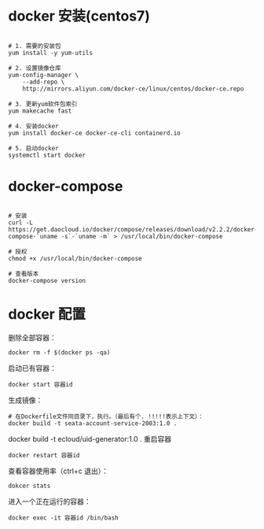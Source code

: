 # docker 安装(centos7)

```shell

# 1. 需要的安装包
yum install -y yum-utils

# 2. 设置镜像仓库
yum-config-manager \
    --add-repo \
    http://mirrors.aliyun.com/docker-ce/linux/centos/docker-ce.repo

# 3. 更新yum软件包索引
yum makecache fast

# 4. 安装docker
yum install docker-ce docker-ce-cli containerd.io

# 5. 启动docker
systemctl start docker
```

# docker-compose

```shell

# 安装
curl -L https://get.daocloud.io/docker/compose/releases/download/v2.2.2/docker-compose-`uname -s`-`uname -m` > /usr/local/bin/docker-compose

# 授权
chmod +x /usr/local/bin/docker-compose

# 查看版本
docker-compose version

```

# docker 配置

删除全部容器：

```shell
docker rm -f $(docker ps -qa)
``` 

启动已有容器：

```shell
docker start 容器id

```

生成镜像：

```shell
# 在Dockerfile文件同目录下，执行。（最后有个. !!!!!表示上下文）：
docker build -t seata-account-service-2003:1.0 .
```
docker build -t ecloud/uid-generator:1.0 .
重启容器

```shell
docker restart 容器id
```

查看容器使用率（ctrl+c 退出）：

```shell
dokcer stats
```

进入一个正在运行的容器：

```shell
docker exec -it 容器id /bin/bash

```